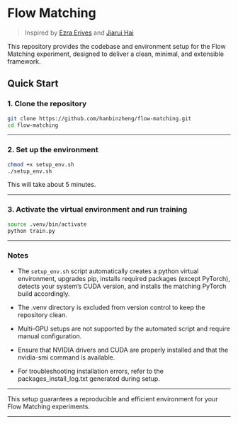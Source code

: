 # Flow Matching

> Inspired by [Ezra Erives](https://github.com/eje24/iap-diffusion-labs) and [Jiarui Hai](https://github.com/haidog-yaqub/MeanFlow)

This repository provides the codebase and environment setup for the Flow Matching experiment, designed to deliver a clean, minimal, and extensible framework.

## Quick Start

### 1. Clone the repository

```bash
git clone https://github.com/hanbinzheng/flow-matching.git
cd flow-matching
```

---

### 2. Set up the environment

```bash
chmod +x setup_env.sh
./setup_env.sh
```

This will take about 5 minutes. 

---

### 3. Activate the virtual environment and run training

```bash
source .venv/bin/activate
python train.py
```

---

### Notes

- The `setup_env.sh` script automatically creates a python virtual environment, upgrades pip, installs required packages (except PyTorch), detects your system’s CUDA version, and installs the matching PyTorch build accordingly.

- The .venv directory is excluded from version control to keep the repository clean.

- Multi-GPU setups are not supported by the automated script and require manual configuration.

- Ensure that NVIDIA drivers and CUDA are properly installed and that the nvidia-smi command is available.

- For troubleshooting installation errors, refer to the packages_install_log.txt generated during setup.

---

This setup guarantees a reproducible and efficient environment for your Flow Matching experiments.

---
